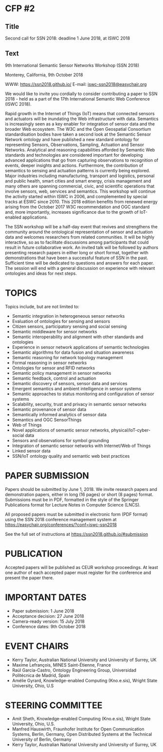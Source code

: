 # CFP #2 

## Title

Second call for SSN 2018: deadline 1 June 2018, at ISWC 2018

## Text

9th International Semantic Sensor Networks Workshop (SSN 2018)
 
Monterey, California, 9th October 2018
 
WWW: https://ssn2018.github.io/
E-mail: iswc-ssn2018@easychair.org
 
We would like to invite you cordially to consider contributing a paper to SSN 2018 - held as a part of the 17th International Semantic Web Conference (ISWC 2018).
 
Rapid growth in the Internet of Things (IoT) means that connected sensors and actuators will be inundating the Web infrastructure with data. Semantics is increasingly seen as a key enabler for integration of sensor data and the broader Web ecosystem. The W3C and the Open Geospatial Consortium standardisation bodies have taken a second look at the Semantic Sensor Network ontology and have published a new standard ontology for representing Sensors, Observations, Sampling, Actuation and Sensor Networks. Analytical and reasoning capabilities afforded by Semantic Web standards and technologies are considered important for developing advanced applications that go from capturing observations to recognition of events, deeper insights and actions. Furthermore, the contribution of semantics to sensing and actuation patterns is currently being explored. Major industries including manufacturing, transport and logistics, personal and public health, smart cities and smart energy, crisis management and many others are spanning commercial, civic, and scientific operations that involve sensors, web, services and semantics. This workshop will continue the activity started within ISWC in 2006, and complemented by special tracks at ESWC since 2010. This 2018 edition benefits from renewed energy arising from the October 2017 W3C recommendation and OGC standard and, more importantly, increases significance due to the growth of IoT-enabled applications.
 
The SSN workshop will be a half-day event that revives and strengthens the community around the ontological representation of sensor and actuation data and welcomes researchers from related communities. It will be highly interactive, so as to facilitate discussions among participants that could result in future collaborative work. An invited talk will be followed by authors presenting research papers in either long or short format, together with demonstrations that have been a successful feature of SSN in the past. Sufficient time will be dedicated to questions and answers for each paper. The session will end with a general discussion on experience with relevant ontologies and ideas for next steps.
 
 
TOPICS
=======================================
 
Topics include, but are not limited to:
 
- Semantic integration in heterogeneous sensor networks
- Evaluation of ontologies for sensing and sensors
- Citizen sensors, participatory sensing and social sensing
- Semantic middleware for sensor networks
- Semantic interoperability and alignment with other standards and ontologies
- Experience in sensor network applications of semantic technologies
- Semantic algorithms for data fusion and situation awareness
- Semantic reasoning for network topology management
- Formal reasoning in sensor networks
- Ontologies for sensor and RFID networks
- Semantic policy management in sensor networks
- Semantic feedback, control and actuation
- Semantic discovery of sensors, sensor data and services
- Emergent semantics and ambient intelligence in sensor systems
- Semantic approaches to status monitoring and configuration of sensor systems
- Scalability, security, trust and privacy in semantic sensor networks
- Semantic provenance of sensor data
- Semantically informed analytics of sensor data
- Semantics and OGC SensorThings
- Web of Things
- Novel applications of semantic sensor networks, physical/IoT-cyber-social data
- Sensors and observations for symbol grounding
- Integration of semantic sensor networks with Internet/Web of Things
- Linked sensor data
- SSN/IoT ontology quality and semantic web best practices
 
 
PAPER SUBMISSION
=======================================
 
Papers should be submitted by June 1, 2018. We invite research papers and demonstration papers, either in long (16 pages) or short (8 pages) format. Submissions must be in PDF, formatted in the style of the Springer Publications format for Lecture Notes in Computer Science (LNCS).
 
All proposed papers must be submitted in electronic form (PDF format) using the SSN 2018 conference management system at https://easychair.org/conferences/?conf=iswc-ssn2018
 
See the full set of instructions at https://ssn2018.github.io/#submission
 
 
PUBLICATION
=======================================
 
Accepted papers will be published as CEUR workshop proceedings. At least one author of each accepted paper must register for the conference and present the paper there.
 
 
IMPORTANT DATES
=======================================
 
- Paper submission: 1 June 2018
- Acceptance decision: 27 June 2018
- Camera-ready version: 15 July 2018
- Conference dates: 9th October 2018
 
 
EVENT CHAIRS
=======================================
 
- Kerry Taylor, Australian National University and University of Surrey, UK
- Maxime Lefrançois, MINES Saint-Étienne, France
- Raúl García-Castro, Ontology Engineering Group, Universidad Politécnica de Madrid, Spain
- Amélie Gyrard, Knowledge-enabled Computing (Kno.e.sis), Wright State University, Ohio, U.S
 
 
STEERING COMMITTEE
=======================================
 
- Amit Sheth, Knowledge-enabled Computing (Kno.e.sis), Wright State University, Ohio, U.S.
- Manfred Hauswirth, Fraunhofer Institute for Open Communication Systems, Berlin, Germany, Open Distributed Systems at the Technical University of Berlin, Germany
- Kerry Taylor, Australian National University and University of Surrey, UK